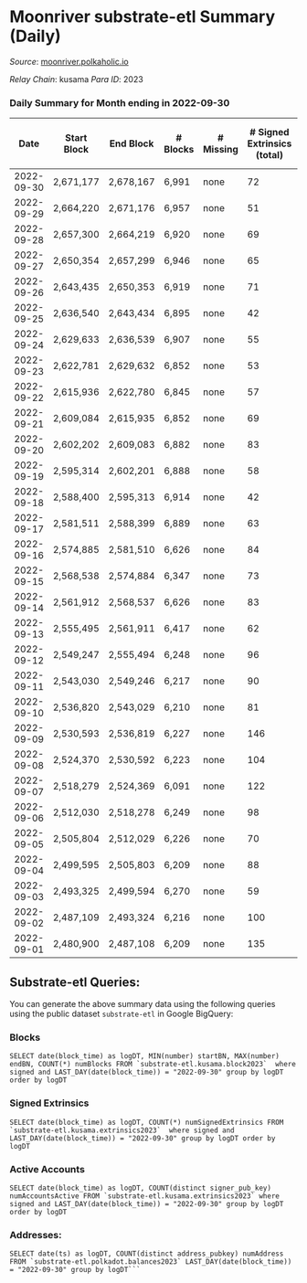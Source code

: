 # Moonriver substrate-etl Summary (Daily)

_Source_: [moonriver.polkaholic.io](https://moonriver.polkaholic.io)

*Relay Chain*: kusama
*Para ID*: 2023



### Daily Summary for Month ending in 2022-09-30


| Date | Start Block | End Block | # Blocks | # Missing | # Signed Extrinsics (total) | # Active Accounts | # Addresses with Balances | # Events | # Transfers | # XCM Transfers In | # XCM Transfers Out |
| ---- | ----------- | --------- | -------- | --------- | --------------------------- | ----------------- | ------------------------- | -------- | ----------- | ------------------ | ------------------- |
| 2022-09-30 | 2,671,177 | 2,678,167 | 6,991 | none | 72 | 34 | 570,319 | 475,894 | 5,228 ($1,919,190) | 24 ($1,862.45) | 20 ($11,358.04) |
| 2022-09-29 | 2,664,220 | 2,671,176 | 6,957 | none | 51 | 33 |  | 513,877 | 10,513 ($6,443,630) | 51 ($66,914.30) | 42 ($45,673.70) |
| 2022-09-28 | 2,657,300 | 2,664,219 | 6,920 | none | 69 | 42 |  | 439,313 | 5,906 ($1,445,307) | 35 ($24,271.40) | 40 ($22,656.25) |
| 2022-09-27 | 2,650,354 | 2,657,299 | 6,946 | none | 65 | 43 |  | 456,083 | 6,431 ($4,658,515) | 38 ($10,931.73) | 47 ($71,691.90) |
| 2022-09-26 | 2,643,435 | 2,650,353 | 6,919 | none | 71 | 40 |  | 456,427 | 5,305 ($1,961,384) | 40 ($29,679.07) | 46 ($16,059.71) |
| 2022-09-25 | 2,636,540 | 2,643,434 | 6,895 | none | 42 | 27 |  | 465,358 | 4,635 ($1,155,871) | 31 ($39,512.81) | 26 ($16,765.83) |
| 2022-09-24 | 2,629,633 | 2,636,539 | 6,907 | none | 55 | 39 |  | 461,401 | 4,311 ($958,894) | 46 ($47,843.18) | 49 ($28,198.86) |
| 2022-09-23 | 2,622,781 | 2,629,632 | 6,852 | none | 53 | 38 |  | 528,696 | 6,147 ($4,549,251) | 31 ($73,795.73) | 57 ($56,810.13) |
| 2022-09-22 | 2,615,936 | 2,622,780 | 6,845 | none | 57 | 32 |  | 534,271 | 5,843 ($1,602,198) | 40 ($9,396.30) | 35 ($34,942.82) |
| 2022-09-21 | 2,609,084 | 2,615,935 | 6,852 | none | 69 | 41 |  | 572,582 | 8,084 ($2,317,599) | 38 ($7,447.88) | 79 ($103,547) |
| 2022-09-20 | 2,602,202 | 2,609,083 | 6,882 | none | 83 | 45 |  | 580,762 | 8,084 ($4,331,126) | 61 ($77,523.11) | 73 ($76,389.40) |
| 2022-09-19 | 2,595,314 | 2,602,201 | 6,888 | none | 58 | 31 | 565,428 | 618,900 | 7,826 ($3,082,338) | 50 ($98,803.00) | 82 ($75,739.24) |
| 2022-09-18 | 2,588,400 | 2,595,313 | 6,914 | none | 42 | 23 | 565,294 | 562,084 | 6,975 ($3,491,254) | 50 ($61,500.12) | 37 ($20,282.59) |
| 2022-09-17 | 2,581,511 | 2,588,399 | 6,889 | none | 63 | 34 | 565,185 | 510,406 | 5,775 ($4,525,256) | 35 ($55,865.09) | 35 ($213,310) |
| 2022-09-16 | 2,574,885 | 2,581,510 | 6,626 | none | 84 | 48 | 565,001 | 528,997 | 6,966 ($4,211,516) | 77 ($35,127.31) | 66 ($24,584.26) |
| 2022-09-15 | 2,568,538 | 2,574,884 | 6,347 | none | 73 | 41 | 564,597 | 507,889 | 6,931 ($5,421,850) | 38 ($77,191.77) | 25 ($75,645.59) |
| 2022-09-14 | 2,561,912 | 2,568,537 | 6,626 | none | 83 | 42 | 564,256 | 457,808 | 4,738 ($4,383,182) | 44 ($118,108) | 37 ($63,496.84) |
| 2022-09-13 | 2,555,495 | 2,561,911 | 6,417 | none | 62 | 41 | 564,184 | 514,052 | 7,321 ($5,787,659) | 80 ($166,683) | 70 ($107,776) |
| 2022-09-12 | 2,549,247 | 2,555,494 | 6,248 | none | 96 | 45 |  | 547,454 | 7,589 ($4,105,733) | 62 ($209,352) | 80 ($121,712) |
| 2022-09-11 | 2,543,030 | 2,549,246 | 6,217 | none | 90 | 37 |  | 495,673 | 8,020 ($3,118,528) | 35 ($228,199) | 62 ($64,130.86) |
| 2022-09-10 | 2,536,820 | 2,543,029 | 6,210 | none | 81 | 44 |  | 510,767 | 8,719 ($9,541,161) | 66 ($121,583) | 62 ($75,685.68) |
| 2022-09-09 | 2,530,593 | 2,536,819 | 6,227 | none | 146 | 46 | 564,069 | 531,846 | 9,426 ($3,599,875) | 32 ($90,562.58) | 66 ($26,637.84) |
| 2022-09-08 | 2,524,370 | 2,530,592 | 6,223 | none | 104 | 38 | 564,021 | 483,004 | 7,646 ($3,576,530) | 30 ($50,716.20) | 60 ($344,685) |
| 2022-09-07 | 2,518,279 | 2,524,369 | 6,091 | none | 122 | 51 |  | 527,386 | 8,016 ($2,976,541) | 58 ($61,117.16) | 61 ($48,467.38) |
| 2022-09-06 | 2,512,030 | 2,518,278 | 6,249 | none | 98 | 48 |  | 589,582 | 8,620 ($4,634,133) | 68 ($110,069) | 70 ($63,946.06) |
| 2022-09-05 | 2,505,804 | 2,512,029 | 6,226 | none | 70 | 39 |  | 491,145 | 6,125 ($3,110,069) | 42 ($47,340.79) | 53 ($27,848.41) |
| 2022-09-04 | 2,499,595 | 2,505,803 | 6,209 | none | 88 | 31 |  | 485,198 | 6,428 ($2,999,899) | 42 ($28,127.76) | 36 ($47,122.03) |
| 2022-09-03 | 2,493,325 | 2,499,594 | 6,270 | none | 59 | 31 |  | 455,521 | 5,304 ($2,032,668) | 29 ($9,185.75) | 26 ($42,357.87) |
| 2022-09-02 | 2,487,109 | 2,493,324 | 6,216 | none | 100 | 41 |  | 564,457 | 9,056 ($7,492,890) | 85 ($142,171) | 66 ($66,333.47) |
| 2022-09-01 | 2,480,900 | 2,487,108 | 6,209 | none | 135 | 48 |  | 491,747 | 5,638 ($3,831,751) | 69 ($74,771.24) | 58 ($82,686.73) |

## Substrate-etl Queries:
You can generate the above summary data using the following queries using the public dataset `substrate-etl` in Google BigQuery:


### Blocks
```
SELECT date(block_time) as logDT, MIN(number) startBN, MAX(number) endBN, COUNT(*) numBlocks FROM `substrate-etl.kusama.block2023`  where signed and LAST_DAY(date(block_time)) = "2022-09-30" group by logDT order by logDT
```


### Signed Extrinsics
```
SELECT date(block_time) as logDT, COUNT(*) numSignedExtrinsics FROM `substrate-etl.kusama.extrinsics2023`  where signed and LAST_DAY(date(block_time)) = "2022-09-30" group by logDT order by logDT
```


### Active Accounts
```
SELECT date(block_time) as logDT, COUNT(distinct signer_pub_key) numAccountsActive FROM `substrate-etl.kusama.extrinsics2023` where signed and LAST_DAY(date(block_time)) = "2022-09-30" group by logDT order by logDT
```


### Addresses:
```
SELECT date(ts) as logDT, COUNT(distinct address_pubkey) numAddress FROM `substrate-etl.polkadot.balances2023` LAST_DAY(date(block_time)) = "2022-09-30" group by logDT```

